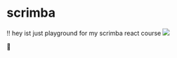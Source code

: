 # scrimba
!!
hey ist just playground for my scrimba react course
<img src="./src/img/itsme.jpg">

🐩
